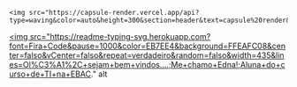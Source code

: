     <img src="https://capsule-render.vercel.app/api?type=waving&color=auto&height=300&section=header&text=capsule%20render&fontSize=90&animation=fadeIn&fontAlignY=38&desc=Decorate%20GitHub%20Profile%20or%20any%20Repo%20like%20me!&descAlignY=51&descAlign=62"/>


<a href="https://git.io/typing-svg"><img src="https://readme-typing-svg.herokuapp.com?font=Fira+Code&pause=1000&color=EB7EE4&background=FFEAFC08&center=falso&vCenter=falso&repeat=verdadeiro&random=falso&width=435&lines=Ol%C3%A1%2C+sejam+bem+vindos....;Me+chamo+Edna!;Aluna+do+curso+de+TI+na+EBAC." alt   


            
          
